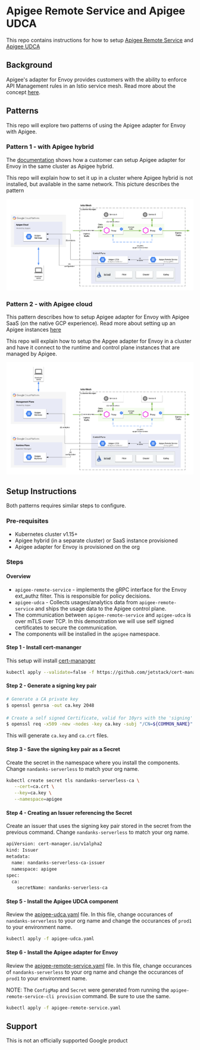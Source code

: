 # Apigee Remote Service and Apigee UDCA

This repo contains instructions for how to setup [Apigee Remote Service](https://github.com/apigee/apigee-remote-service-envoy) and [Apigee UDCA](https://cloud.google.com/apigee/docs/hybrid/v1.2/data-collection-overview)

## Background

Apigee's adapter for Envoy provides customers with the ability to enforce API Management rules in an Istio service mesh. Read more about the concept [here](https://cloud.google.com/apigee/docs/api-platform/envoy-adapter/v1.0.x/concepts).

## Patterns

This repo will explore two patterns of using the Apigee adapter for Envoy with Apigee.

### Pattern 1 - with Apigee hybrid

The [documentation](https://cloud.google.com/apigee/docs/api-platform/envoy-adapter/v1.0.x/example-hybrid) shows how a customer can setup Apigee adapter for Envoy in the same cluster as Apigee hybrid.

This repo will explain how to set it up in a cluster where Apigee hybrid is not installed, but available in the same network. This picture describes the pattern

![pattern1](./images/pattern1.png)

### Pattern 2 - with Apigee cloud

This pattern describes how to setup Apigee adapter for Envoy with Apigee SaaS (on the native GCP experience). Read more about setting up an Apigee instances [here](https://cloud.google.com/apigee/docs/api-platform/get-started/overview)

This repo will explain how to setup the Apgee adapter for Envoy in a cluster and have it connect to the runtime and control plane instances that are managed by Apigee.

![pattern2](./images/pattern2.png)

## Setup Instructions

Both patterns requires similar steps to configure.

### Pre-requisites

* Kubernetes cluster v1.15+
* Apigee hybrid (in a separate cluster) or SaaS instance provisioned
* Apigee adapter for Envoy is provisioned on the org

### Steps

#### Overview

* `apigee-remote-service` - implements the gRPC interface for the Envoy ext_authz filter. This is responsible for policy decisions.
* `apigee-udca` - Collects usages/analytics data from `apigee-remote-service` and ships the usage data to the Apigee control plane.
* The communication between `apigee-remote-service` and `apigee-udca` is over mTLS over TCP. In this demostration we will use self signed certificates to secure the communication.
* The components will be installed in the `apigee` namespace.

#### Step 1 - Install cert-mananger

This setup will install [cert-mananger](https://cert-manager.io/docs/)

```bash
kubectl apply --validate=false -f https://github.com/jetstack/cert-manager/releases/download/v0.14.3/cert-manager.yaml
```

#### Step 2 - Generate a signing key pair

```bash
# Generate a CA private key
$ openssl genrsa -out ca.key 2048

# Create a self signed Certificate, valid for 10yrs with the 'signing' option set
$ openssl req -x509 -new -nodes -key ca.key -subj "/CN=${COMMON_NAME}" -days 3650 -reqexts v3_req -extensions v3_ca -out ca.crt
```

This will generate `ca.key` and `ca.crt` files.

#### Step 3 - Save the signing key pair as a Secret

Create the secret in the namespace where you install the components. Change `nandanks-serverless` to match your org name.

```bash
kubectl create secret tls nandanks-serverless-ca \
   --cert=ca.crt \
   --key=ca.key \
   --namespace=apigee
```

#### Step 4 - Creating an Issuer referencing the Secret

Create an issuer that uses the signing key pair stored in the secret from the previous command. Change `nandanks-serverless` to match your org name.

```bash
apiVersion: cert-manager.io/v1alpha2
kind: Issuer
metadata:
  name: nandanks-serverless-ca-issuer
  namespace: apigee
spec:
  ca:
    secretName: nandanks-serverless-ca
```

#### Step 5 - Install the Apigee UDCA component

Review the [apigee-udca.yaml](./apigee-udca.yaml) file. In this file, change occurances of `nandanks-serverless` to your org name and change the occurances of `prod1` to your environment name.

```bash
kubectl apply -f apigee-udca.yaml
```

#### Step 6 - Install the Apigee adapter for Envoy

Review the [apigee-remote-service.yaml](./apigee-remote-service.yaml) file. In this file, change occurances of `nandanks-serverless` to your org name and change the occurances of `prod1` to your environment name.

NOTE: The `ConfigMap` and `Secret` were generated from running the `apigee-remote-service-cli provision` command. Be sure to use the same.

```bash
kubectl apply -f apigee-remote-service.yaml
```

## Support

This is not an officially supported Google product
